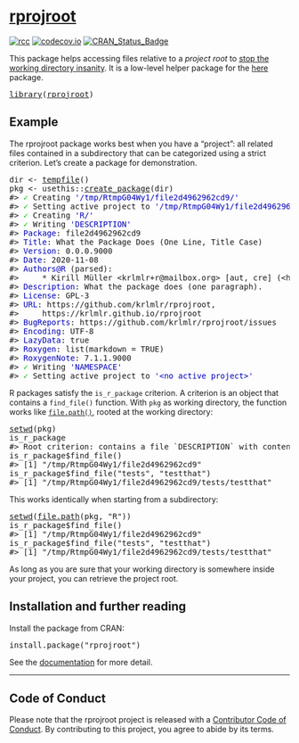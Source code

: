 <!-- README.md is generated from README.Rmd. Please edit that file -->

# [rprojroot](https://r-lib.github.io/rprojroot)

<!-- badges: start -->

[![rcc](https://github.com/r-lib/rprojroot/workflows/rcc/badge.svg)](https://github.com/r-lib/rprojroot/actions) [![codecov.io](https://codecov.io/github/r-lib/rprojroot/coverage.svg?branch=master)](https://codecov.io/github/r-lib/rprojroot?branch=master) [![CRAN\_Status\_Badge](https://www.r-pkg.org/badges/version/rprojroot)](https://cran.r-project.org/package=rprojroot)

<!-- badges: end -->

This package helps accessing files relative to a *project root* to [stop the working directory insanity](https://gist.github.com/jennybc/362f52446fe1ebc4c49f). It is a low-level helper package for the [here](https://here.r-lib.org/) package.

<pre class='chroma'>
<span class='kr'><a href='https://rdrr.io/r/base/library.html'>library</a></span><span class='o'>(</span><span class='nv'><a href='https://github.com/r-lib/rprojroot'>rprojroot</a></span><span class='o'>)</span></pre>

## Example

The rprojroot package works best when you have a “project”: all related files contained in a subdirectory that can be categorized using a strict criterion. Let’s create a package for demonstration.

<pre class='chroma'>
<span class='nv'>dir</span> <span class='o'>&lt;-</span> <span class='nf'><a href='https://rdrr.io/r/base/tempfile.html'>tempfile</a></span><span class='o'>(</span><span class='o'>)</span>
<span class='nv'>pkg</span> <span class='o'>&lt;-</span> <span class='nf'>usethis</span><span class='nf'>::</span><span class='nf'><a href='https://usethis.r-lib.org/reference/create_package.html'>create_package</a></span><span class='o'>(</span><span class='nv'>dir</span><span class='o'>)</span>
<span class='c'>#&gt; <span style='color: #00BB00;'>✓</span><span> Creating </span><span style='color: #0000BB;'>'/tmp/RtmpG04Wy1/file2d4962962cd9/'</span></span>
<span class='c'>#&gt; <span style='color: #00BB00;'>✓</span><span> Setting active project to </span><span style='color: #0000BB;'>'/tmp/RtmpG04Wy1/file2d4962962cd9'</span></span>
<span class='c'>#&gt; <span style='color: #00BB00;'>✓</span><span> Creating </span><span style='color: #0000BB;'>'R/'</span></span>
<span class='c'>#&gt; <span style='color: #00BB00;'>✓</span><span> Writing </span><span style='color: #0000BB;'>'DESCRIPTION'</span></span>
<span class='c'>#&gt; <span style='color: #0000BB;'>Package</span><span>: file2d4962962cd9</span></span>
<span class='c'>#&gt; <span style='color: #0000BB;'>Title</span><span>: What the Package Does (One Line, Title Case)</span></span>
<span class='c'>#&gt; <span style='color: #0000BB;'>Version</span><span>: 0.0.0.9000</span></span>
<span class='c'>#&gt; <span style='color: #0000BB;'>Date</span><span>: 2020-11-08</span></span>
<span class='c'>#&gt; <span style='color: #0000BB;'>Authors@R</span><span> (parsed):</span></span>
<span class='c'>#&gt;     * Kirill Müller &lt;krlmlr+r@mailbox.org&gt; [aut, cre] (&lt;https://orcid.org/0000-0002-1416-3412&gt;)</span>
<span class='c'>#&gt; <span style='color: #0000BB;'>Description</span><span>: What the package does (one paragraph).</span></span>
<span class='c'>#&gt; <span style='color: #0000BB;'>License</span><span>: GPL-3</span></span>
<span class='c'>#&gt; <span style='color: #0000BB;'>URL</span><span>: https://github.com/krlmlr/rprojroot,</span></span>
<span class='c'>#&gt;     https://krlmlr.github.io/rprojroot</span>
<span class='c'>#&gt; <span style='color: #0000BB;'>BugReports</span><span>: https://github.com/krlmlr/rprojroot/issues</span></span>
<span class='c'>#&gt; <span style='color: #0000BB;'>Encoding</span><span>: UTF-8</span></span>
<span class='c'>#&gt; <span style='color: #0000BB;'>LazyData</span><span>: true</span></span>
<span class='c'>#&gt; <span style='color: #0000BB;'>Roxygen</span><span>: list(markdown = TRUE)</span></span>
<span class='c'>#&gt; <span style='color: #0000BB;'>RoxygenNote</span><span>: 7.1.1.9000</span></span>
<span class='c'>#&gt; <span style='color: #00BB00;'>✓</span><span> Writing </span><span style='color: #0000BB;'>'NAMESPACE'</span></span>
<span class='c'>#&gt; <span style='color: #00BB00;'>✓</span><span> Setting active project to </span><span style='color: #0000BB;'>'&lt;no active project&gt;'</span></span></pre>

R packages satisfy the `is_r_package` criterion. A criterion is an object that contains a `find_file()` function. With `pkg` as working directory, the function works like [`file.path()`](https://rdrr.io/r/base/file.path.html), rooted at the working directory:

<pre class='chroma'>
<span class='nf'><a href='https://rdrr.io/r/base/getwd.html'>setwd</a></span><span class='o'>(</span><span class='nv'>pkg</span><span class='o'>)</span>
<span class='nv'>is_r_package</span>
<span class='c'>#&gt; Root criterion: contains a file `DESCRIPTION` with contents matching `^Package: `</span>
<span class='nv'>is_r_package</span><span class='o'>$</span><span class='nf'>find_file</span><span class='o'>(</span><span class='o'>)</span>
<span class='c'>#&gt; [1] "/tmp/RtmpG04Wy1/file2d4962962cd9"</span>
<span class='nv'>is_r_package</span><span class='o'>$</span><span class='nf'>find_file</span><span class='o'>(</span><span class='s'>"tests"</span>, <span class='s'>"testthat"</span><span class='o'>)</span>
<span class='c'>#&gt; [1] "/tmp/RtmpG04Wy1/file2d4962962cd9/tests/testthat"</span></pre>

This works identically when starting from a subdirectory:

<pre class='chroma'>
<span class='nf'><a href='https://rdrr.io/r/base/getwd.html'>setwd</a></span><span class='o'>(</span><span class='nf'><a href='https://rdrr.io/r/base/file.path.html'>file.path</a></span><span class='o'>(</span><span class='nv'>pkg</span>, <span class='s'>"R"</span><span class='o'>)</span><span class='o'>)</span>
<span class='nv'>is_r_package</span><span class='o'>$</span><span class='nf'>find_file</span><span class='o'>(</span><span class='o'>)</span>
<span class='c'>#&gt; [1] "/tmp/RtmpG04Wy1/file2d4962962cd9"</span>
<span class='nv'>is_r_package</span><span class='o'>$</span><span class='nf'>find_file</span><span class='o'>(</span><span class='s'>"tests"</span>, <span class='s'>"testthat"</span><span class='o'>)</span>
<span class='c'>#&gt; [1] "/tmp/RtmpG04Wy1/file2d4962962cd9/tests/testthat"</span></pre>

As long as you are sure that your working directory is somewhere inside your project, you can retrieve the project root.

## Installation and further reading

Install the package from CRAN:

<pre class='chroma'>
<span class='nf'>install.package</span><span class='o'>(</span><span class='s'>"rprojroot"</span><span class='o'>)</span></pre>

See the [documentation](https://r-lib.github.io/rprojroot/articles/rprojroot.html) for more detail.

------------------------------------------------------------------------

## Code of Conduct

Please note that the rprojroot project is released with a [Contributor Code of Conduct](https://rprojroot.r-lib.org/CODE_OF_CONDUCT.html). By contributing to this project, you agree to abide by its terms.
